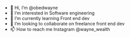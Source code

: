 - 👋 Hi, I’m @obedwayne
- 👀 I’m interested in Software engineering 
- 🌱 I’m currently learning Front end dev
- 💞️ I’m looking to collaborate on freelance front end dev
- 📫 How to reach me Instagram @wayne_wealth

<!---
obedwayne/obedwayne is a ✨ special ✨ repository because its `README.md` (this file) appears on your GitHub profile.
You can click the Preview link to take a look at your changes.
--->

